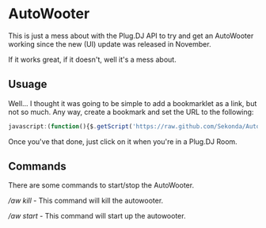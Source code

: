 # AutoWooter

This is just a mess about with the Plug.DJ API to try and get an AutoWooter working since the new (UI) update was released in November. 

If it works great, if it doesn't, well it's a mess about. 

## Usuage 

Well... I thought it was going to be simple to add a bookmarklet as a link, but not so much. Any way, create a bookmark and set the URL to the following:

```javascript
javascript:(function(){$.getScript('https://raw.github.com/Sekonda/AutoWoot/master/loader.js');}());
```

Once you've that done, just click on it when you're in a Plug.DJ Room. 

## Commands

There are some commands to start/stop the AutoWooter. 

*/aw kill* - This command will kill the autowooter. 

*/aw start* - This command will start up the autowooter.
